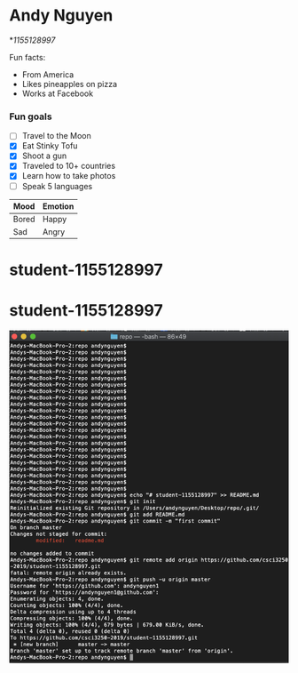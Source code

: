 Andy Nguyen
=======
**1155128997*

Fun facts:
* From America
* Likes pineapples on pizza
* Works at Facebook

### Fun goals

- [ ] Travel to the Moon
- [x] Eat Stinky Tofu
- [x] Shoot a gun
- [x] Traveled to 10+ countries
- [x] Learn how to take photos
- [ ] Speak 5 languages

| Mood  | Emotion |
| ------------- | ------------- |
| Bored  | Happy  |
| Sad  | Angry  |
# student-1155128997
# student-1155128997

![alt text](https://github.com/csci3250-2019/student-1155128997/blob/master/pic.png?raw=true "Andy likes cake")
